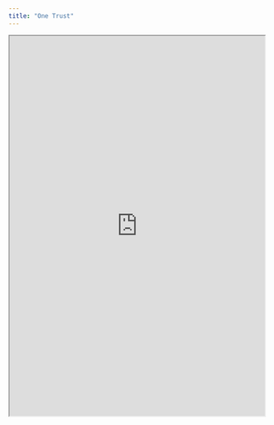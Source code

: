 ```yaml
---
title: "One Trust"
---
```



<iframe height="750" width="100%" src="https://ewelton.github.io/ktest/wiki.html#One%20Trust"></iframe>
